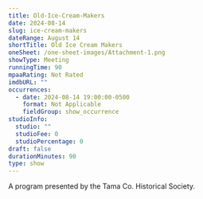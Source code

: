 ```yaml
---
title: Old-Ice-Cream-Makers
date: 2024-08-14
slug: ice-cream-makers
dateRange: August 14
shortTitle: Old Ice Cream Makers
oneSheet: /one-sheet-images/Attachment-1.png
showType: Meeting
runningTime: 90
mpaaRating: Not Rated
imdbURL: ""
occurrences:
  - date: 2024-08-14 19:00:00-0500
    format: Not Applicable
    fieldGroup: show_occurrence
studioInfo:
  studio: ""
  studioFee: 0
  studioPercentage: 0
draft: false
durationMinutes: 90
type: show
---
```

A program presented by the Tama Co. Historical Society.  
